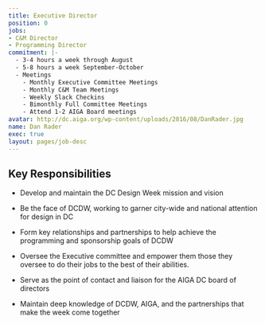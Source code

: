 ```yaml
---
title: Executive Director
position: 0
jobs:
- C&M Director
- Programming Director
commitment: |-
  - 3-4 hours a week through August
  - 5-8 hours a week September-October
  - Meetings
    - Monthly Executive Committee Meetings
    - Monthly C&M Team Meetings
    - Weekly Slack Checkins
    - Bimonthly Full Committee Meetings
    - Attend 1-2 AIGA Board meetings
avatar: http://dc.aiga.org/wp-content/uploads/2016/08/DanRader.jpg
name: Dan Rader
exec: true
layout: pages/job-desc
---
```


## Key Responsibilities

* Develop and maintain the DC Design Week mission and vision

* Be the face of DCDW, working to garner city-wide and national attention for design in DC

* Form key relationships and partnerships to help achieve the programming and sponsorship goals of DCDW

* Oversee the Executive committee and empower them those they oversee to do their jobs to the best of their abilities.

* Serve as the point of contact and liaison for the AIGA DC board of directors

* Maintain deep knowledge of DCDW, AIGA, and the partnerships that make the week come together